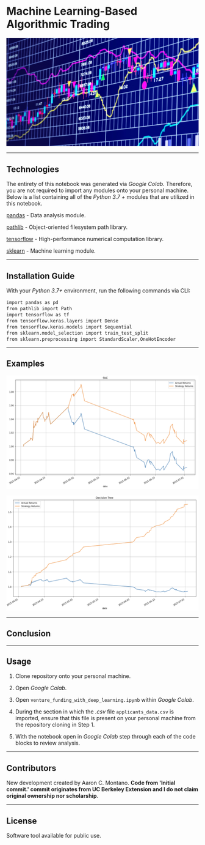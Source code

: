 # Machine Learning-Based Algorithmic Trading

![Algorithmic Trading](./Images/algorithmic_trading.jpeg)

---

## Technologies

The entirety of this notebook was generated via _Google Colab_. Therefore, you are not required to import any modules onto your personal machine. Below is a list containing all of the _Python 3.7 +_ modules that are utilized in this notebook.

[pandas](https://pandas.pydata.org/pandas-docs/stable/) - Data analysis module.

[pathlib](https://docs.python.org/3/library/pathlib.html) - Object-oriented filesystem path library.

[tensorflow](https://pypi.org/project/tensorflow/) - High-performance numerical computation library. 

[sklearn](https://sklearn.org/) - Machine learning module.

---

## Installation Guide

With your _Python 3.7+_ environment, run the following commands via CLI:

```
import pandas as pd
from pathlib import Path
import tensorflow as tf
from tensorflow.keras.layers import Dense
from tensorflow.keras.models import Sequential
from sklearn.model_selection import train_test_split
from sklearn.preprocessing import StandardScaler,OneHotEncoder
```

---

## Examples

![SVC](./Images/SVC.png)

![Decision Tree](./Images/Decision_Tree.png)

---

## Conclusion



---

## Usage

1. Clone repository onto your personal machine. 

2. Open _Google Colab_.

3. Open `venture_funding_with_deep_learning.ipynb` within _Google Colab_. 

4. During the section in which the _.csv_ file `applicants_data.csv` is imported, ensure that this file is present on your personal machine from the repository cloning in Step 1. 

5. With the notebook open in _Google Colab_ step through each of the code blocks to review analysis.  

---

## Contributors

New development created by Aaron C. Montano. **Code from 'Initial commit.' commit originates from UC Berkeley Extension and I do not claim original ownership nor scholarship**.

---

## License

Software tool available for public use. 
